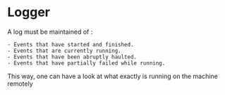 # Logger

A log must be maintained of :

    - Events that have started and finished.
    - Events that are currently running.
    - Events that have been abruptly haulted.
    - Events that have partially failed while running.

This way, one can have a look at what exactly is running on the machine remotely